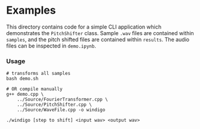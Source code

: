 # Examples

This directory contains code for a simple CLI application which demonstrates the `PitchShifter` class. Sample `.wav` files are contained within `samples`, and the pitch shifted files are contained within `results`. The audio files can be inspected in `demo.ipynb`.

### Usage
```
# transforms all samples
bash demo.sh

# OR compile manually
g++ demo.cpp \
    ../Source/FourierTransformer.cpp \
    ../Source/PitchShifter.cpp \
    ../Source/WaveFile.cpp -o windigo

./windigo [step to shift] <input wav> <output wav>
```
